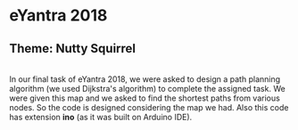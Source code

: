 # eYantra 2018
## Theme: Nutty Squirrel
<br>In our final task of eYantra 2018, we were asked to design a path planning algorithm (we used Dijkstra's algorithm) to complete the assigned task. We were given this map and we asked to find the shortest paths from various nodes. So the code is designed considering the map we had. Also this code has extension **ino** (as it was built on Arduino IDE).
